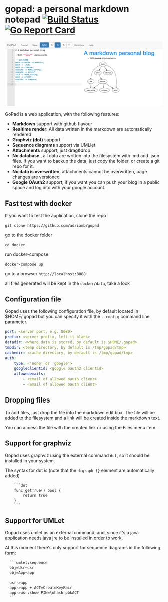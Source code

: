 # gopad: a personal markdown notepad [![Build Status](https://travis-ci.org/adriamb/gopad.svg?branch=master)](https://travis-ci.org/adriamb/gopad) [![Go Report Card](https://goreportcard.com/badge/github.com/amassanet/gopad)](https://goreportcard.com/report/github.com/amassanet/gopad)

[![](README.md.files/gopad.jpg)]()


GoPad is a web application, with the following features:

- **Markdown** support with github flavour
- **Realtime render**: All data written in the markdown are automatically rendered
- **Graphviz (dot)** support
- **Sequence diagrams** support via UMLlet
- **Attachments** support, just drag&drop
- **No database** , all data are written into the filesystem with .md and .json files. If you want to backup the data, just copy the folder, or create a git repo for it.
- **No data is overwritten**, attachments cannot be overwritten, page changes are versioned
- **Google OAuth2** support, if you want you can push your blog in a public space and log into with your google account.

## Fast test with docker

If you want to test the application, clone the repo

`git clone https://github.com/adriamb/gopad`

go to the docker folder

`cd docker`

run docker-compose

`docker-compose up`

go to a browser `http://localhost:8088`

all files generated will be kept in the `docker/data`, take a look

## Configuration file

Gopad uses the following configuration file, by default located in $HOME/.gopad but you can specify it with the `--config` command line parameter.

```yaml
port: <server port, e.g. 8080>
prefix: <server prefix, left it blank>
datadir: <where data is stored, by default is $HOME/.gopad>
tmpdir: <temp directory, by default is /tmp/gopad/tmp>
cachedir: <cache directory, by default is /tmp/gopad/tmp>
auth:
    type: <'none' or 'google'>
    googleclientid: <google oauth2 clientid>
    allowedemails:
        - <email of allowed oauth client>
        - <email of allowed oauth client>
```

## Dropping files

To add files, just drop the file into the markdown edit box. The file will be added to the
filesystem and a link will be created inside the markdown text.

You can access the file with the created link or using the Files menu item.

## Support for graphviz

Gopad uses graphviz using the external command `dot`, so it should be installed in your system.

The syntax for dot is (note that the `digraph {}` element are automatically added)

        ```dot
        func getTrue() bool {
            return true
        }
        ```

## Support for UMLet

Gopad uses umlet as an external command, and, since it's a java application needs java jre to be installed in order to work.

At this moment there's only support for sequence diagrams in the following form:

      ```umlet:sequence
      obj=Usr~usr
      obj=App~app
      
      usr->app
      app->app +:ACT=CreateKeyPair
      app->usr:show PIN=\nhash pbkACT
      ```



